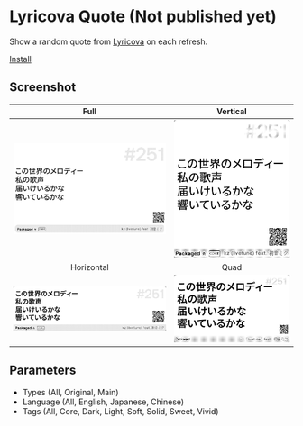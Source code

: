 # Lyricova Quote (Not published yet)

Show a random quote from [Lyricova](https://lyricova.1a23.studio/) on each refresh.

[Install](https://usetrmnl.com/recipes/150439)

## Screenshot

| Full | Vertical |
| :---: | :---: |
| ![Screenshot](./images/f-hq.png) | ![Screenshot](./images/v.png) |
| Horizontal | Quad |
| ![Screenshot](./images/h.png) | ![Screenshot](./images/q.png) |

## Parameters

- Types (All, Original, Main)
- Language (All, English, Japanese, Chinese)
- Tags (All, Core, Dark, Light, Soft, Solid, Sweet, Vivid)
